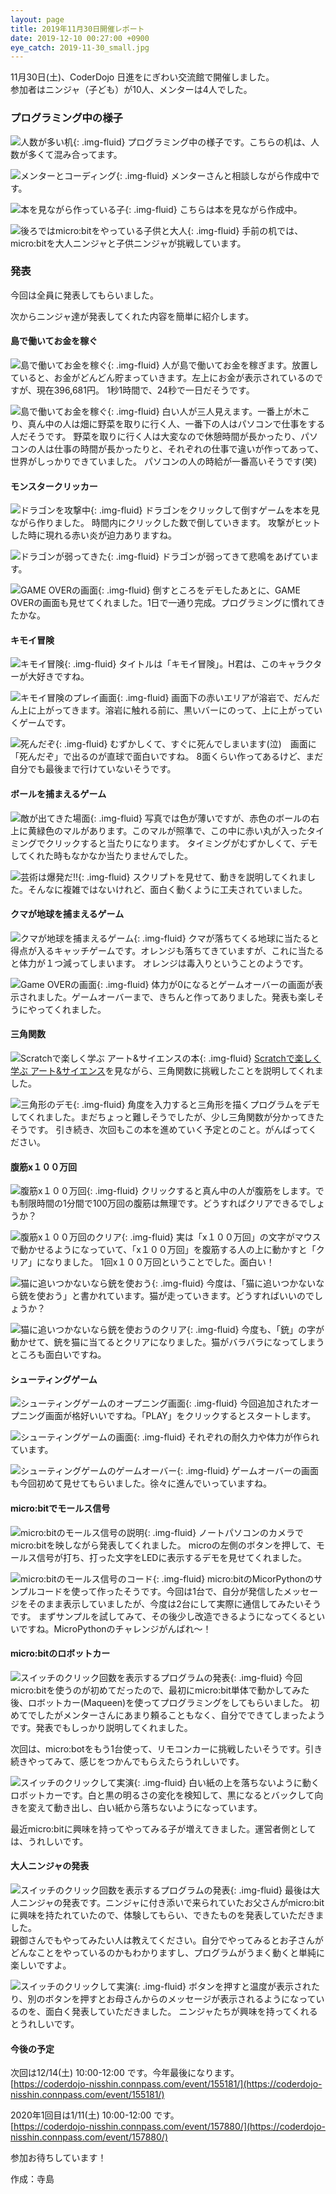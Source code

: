 ```yaml
---
layout: page
title: 2019年11月30日開催レポート
date: 2019-12-10 00:27:00 +0900
eye_catch: 2019-11-30_small.jpg
---
```

11月30日(土)、CoderDojo 日進をにぎわい交流館で開催しました。<br/>
参加者はニンジャ（子ども）が10人、メンターは4人でした。<br/>


### プログラミング中の様子

![人数が多い机](/assets/img/2019-11-30_0-1.jpg){: .img-fluid}
プログラミング中の様子です。こちらの机は、人数が多くて混み合ってます。

![メンターとコーディング](/assets/img/2019-11-30_0-2.jpg){: .img-fluid}
メンターさんと相談しながら作成中です。

![本を見ながら作っている子](/assets/img/2019-11-30_0-3.jpg){: .img-fluid}
こちらは本を見ながら作成中。

![後ろではmicro:bitをやっている子供と大人](/assets/img/2019-11-30_0-4.jpg){: .img-fluid}
手前の机では、micro:bitを大人ニンジャと子供ニンジャが挑戦しています。

### 発表

今回は全員に発表してもらいました。

次からニンジャ達が発表してくれた内容を簡単に紹介します。

#### 島で働いてお金を稼ぐ

![島で働いてお金を稼ぐ](/assets/img/2019-11-30_1-1.jpg){: .img-fluid}
人が島で働いてお金を稼ぎます。放置していると、お金がどんどん貯まっていきます。左上にお金が表示されているのですが、現在396,681円。
1秒1時間で、24秒で一日だそうです。

![島で働いてお金を稼ぐ](/assets/img/2019-11-30_1-2.jpg){: .img-fluid}
白い人が三人見えます。一番上が木こり、真ん中の人は畑に野菜を取りに行く人、一番下の人はパソコンで仕事をする人だそうです。
野菜を取りに行く人は大変なので休憩時間が長かったり、パソコンの人は仕事の時間が長かったりと、それぞれの仕事で違いが作ってあって、世界がしっかりできていました。
パソコンの人の時給が一番高いそうです(笑)

#### モンスタークリッカー

![ドラゴンを攻撃中](/assets/img/2019-11-30_2-1.jpg){: .img-fluid}
ドラゴンをクリックして倒すゲームを本を見ながら作りました。
時間内にクリックした数で倒していきます。
攻撃がヒットした時に現れる赤い炎が迫力ありますね。

![ドラゴンが弱ってきた](/assets/img/2019-11-30_2-2.jpg){: .img-fluid}
ドラゴンが弱ってきて悲鳴をあげています。

![GAME OVERの画面](/assets/img/2019-11-30_2-3.jpg){: .img-fluid}
倒すところをデモしたあとに、GAME OVERの画面も見せてくれました。1日で一通り完成。プログラミングに慣れてきたかな。


#### キモイ冒険

![キモイ冒険](/assets/img/2019-11-30_3-1.jpg){: .img-fluid}
タイトルは「キモイ冒険」。H君は、このキャラクターが大好きですね。

![キモイ冒険のプレイ画面](/assets/img/2019-11-30_3-2.jpg){: .img-fluid}
画面下の赤いエリアが溶岩で、だんだん上に上がってきます。溶岩に触れる前に、黒いバーにのって、上に上がっていくゲームです。

![死んだぞ](/assets/img/2019-11-30_3-3.jpg){: .img-fluid}
むずかしくて、すぐに死んでしまいます(泣)　画面に「死んだぞ」で出るのが直球で面白いですね。
8面くらい作ってあるけど、まだ自分でも最後まで行けていないそうです。

#### ボールを捕まえるゲーム

![敵が出てきた場面](/assets/img/2019-11-30_4-1.jpg){: .img-fluid}
写真では色が薄いですが、赤色のボールの右上に黄緑色のマルがあります。このマルが照準で、この中に赤い丸が入ったタイミングでクリックすると当たりになります。
タイミングがむずかしくて、デモしてくれた時もなかなか当たりませんでした。

![芸術は爆発だ!!](/assets/img/2019-11-30_4-2.jpg){: .img-fluid}
スクリプトを見せて、動きを説明してくれました。そんなに複雑ではないけれど、面白く動くように工夫されていました。


#### クマが地球を捕まえるゲーム

![クマが地球を捕まえるゲーム](/assets/img/2019-11-30_5-1.jpg){: .img-fluid}
クマが落ちてくる地球に当たると得点が入るキャッチゲームです。オレンジも落ちてきていますが、これに当たると体力が１つ減ってしまいます。
オレンジは毒入りということのようです。

![Game OVERの画面](/assets/img/2019-11-30_5-2.jpg){: .img-fluid}
体力が0になるとゲームオーバーの画面が表示されました。ゲームオーバーまで、きちんと作ってありました。発表も楽しそうにやってくれました。

#### 三角関数

![Scratchで楽しく学ぶ アート&サイエンスの本](/assets/img/2019-11-30_6-1.jpg){: .img-fluid}
[Scratchで楽しく学ぶ アート&サイエンス](https://www.amazon.co.jp/Scratch%E3%81%A7%E6%A5%BD%E3%81%97%E3%81%8F%E5%AD%A6%E3%81%B6-%E3%82%A2%E3%83%BC%E3%83%88-%E3%82%B5%E3%82%A4%E3%82%A8%E3%83%B3%E3%82%B9-%E7%9F%B3%E5%8E%9F-%E6%B7%B3%E4%B9%9F/)を見ながら、三角関数に挑戦したことを説明してくれました。

![三角形のデモ](/assets/img/2019-11-30_6-2.jpg){: .img-fluid}
角度を入力すると三角形を描くプログラムをデモしてくれました。まだちょっと難しそうでしたが、少し三角関数が分かってきたそうです。
引き続き、次回もこの本を進めていく予定とのこと。がんばってください。

#### 腹筋x１００万回

![腹筋x１００万回](/assets/img/2019-11-30_7-1.jpg){: .img-fluid}
クリックすると真ん中の人が腹筋をします。でも制限時間の1分間で100万回の腹筋は無理です。どうすればクリアできるでしょうか？

![腹筋x１００万回のクリア](/assets/img/2019-11-30_7-2.jpg){: .img-fluid}
実は「x１００万回」の文字がマウスで動かせるようになっていて、「x１００万回」を腹筋する人の上に動かすと「クリア」になりました。
1回x１００万回ということでした。面白い！

![猫に追いつかないなら銃を使おう](/assets/img/2019-11-30_7-3.jpg){: .img-fluid}
今度は、「猫に追いつかないなら銃を使おう」と書かれています。猫が走っていきます。どうすればいいのでしょうか？

![猫に追いつかないなら銃を使おうのクリア](/assets/img/2019-11-30_7-4.jpg){: .img-fluid}
今度も、「銃」の字が動かせて、銃を猫に当てるとクリアになりました。猫がバラバラになってしまうところも面白いですね。

#### シューティングゲーム

![シューティングゲームのオープニング画面](/assets/img/2019-11-30_8-1.jpg){: .img-fluid}
今回追加されたオープニング画面が格好いいですね。「PLAY」をクリックするとスタートします。

![シューティングゲームの画面](/assets/img/2019-11-30_8-2.jpg){: .img-fluid}
それぞれの耐久力や体力が作られています。

![シューティングゲームのゲームオーバー](/assets/img/2019-11-30_8-3.jpg){: .img-fluid}
ゲームオーバーの画面も今回初めて見せてもらいました。徐々に進んでいっていますね。

#### micro:bitでモールス信号

![micro:bitのモールス信号の説明](/assets/img/2019-11-30_9-1.jpg){: .img-fluid}
ノートパソコンのカメラでmicro:bitを映しながら発表してくれました。
microの左側のボタンを押して、モールス信号が打ち、打った文字をLEDに表示するデモを見せてくれました。

![micro:bitのモールス信号のコード](/assets/img/2019-11-30_9-2.jpg){: .img-fluid}
micro:bitのMicorPythonのサンプルコードを使って作ったそうです。今回は1台で、自分が発信したメッセージをそのまま表示していましたが、今度は2台にして実際に通信してみたいそうです。
まずサンプルを試してみて、その後少し改造できるようになってくるといいですね。MicroPythonのチャレンジがんばれ〜！

#### micro:bitのロボットカー

![スイッチのクリック回数を表示するプログラムの発表](/assets/img/2019-11-30_10-1.jpg){: .img-fluid}
今回micro:bitを使うのが初めてだったので、最初にmicro:bit単体で動かしてみた後、ロボットカー(Maqueen)を使ってプログラミングをしてもらいました。
初めてでしたがメンターさんにあまり頼ることもなく、自分でできてしまったようです。発表でもしっかり説明してくれました。

次回は、micro:botをもう1台使って、リモコンカーに挑戦したいそうです。引き続きやってみて、感じをつかんでもらえたらうれしいです。

![スイッチのクリックして実演](/assets/img/2019-11-30_10-2.jpg){: .img-fluid}
白い紙の上を落ちないように動くロボットカーです。白と黒の明るさの変化を検知して、黒になるとバックして向きを変えて動き出し、白い紙から落ちないようになっています。
<br/>

最近micro:bitに興味を持ってやってみる子が増えてきました。運営者側としては、うれしいです。

#### 大人ニンジャの発表

![スイッチのクリック回数を表示するプログラムの発表](/assets/img/2019-11-30_11-1.jpg){: .img-fluid}
最後は大人ニンジャの発表です。ニンジャに付き添いで来られていたお父さんがmicro:bitに興味を持たれていたので、体験してもらい、できたものを発表していただきました。
<br/>
親御さんでもやってみたい人は教えてください。自分でやってみるとお子さんがどんなことをやっているのかもわかりますし、プログラムがうまく動くと単純に楽しいですよ。

![スイッチのクリックして実演](/assets/img/2019-11-30_11-2.jpg){: .img-fluid}
ボタンを押すと温度が表示されたり、別のボタンを押すとお母さんからのメッセージが表示されるようになっているのを、面白く発表していただきました。
ニンジャたちが興味を持ってくれるとうれしいです。


#### 今後の予定

次回は12/14(土) 10:00-12:00 です。今年最後になります。<br />
[https://coderdojo-nisshin.connpass.com/event/155181/](https://coderdojo-nisshin.connpass.com/event/155181/)<br />

2020年1回目は1/11(土) 10:00-12:00 です。<br />
[https://coderdojo-nisshin.connpass.com/event/157880/](https://coderdojo-nisshin.connpass.com/event/157880/)<br />

参加お待ちしています！

作成：寺島
